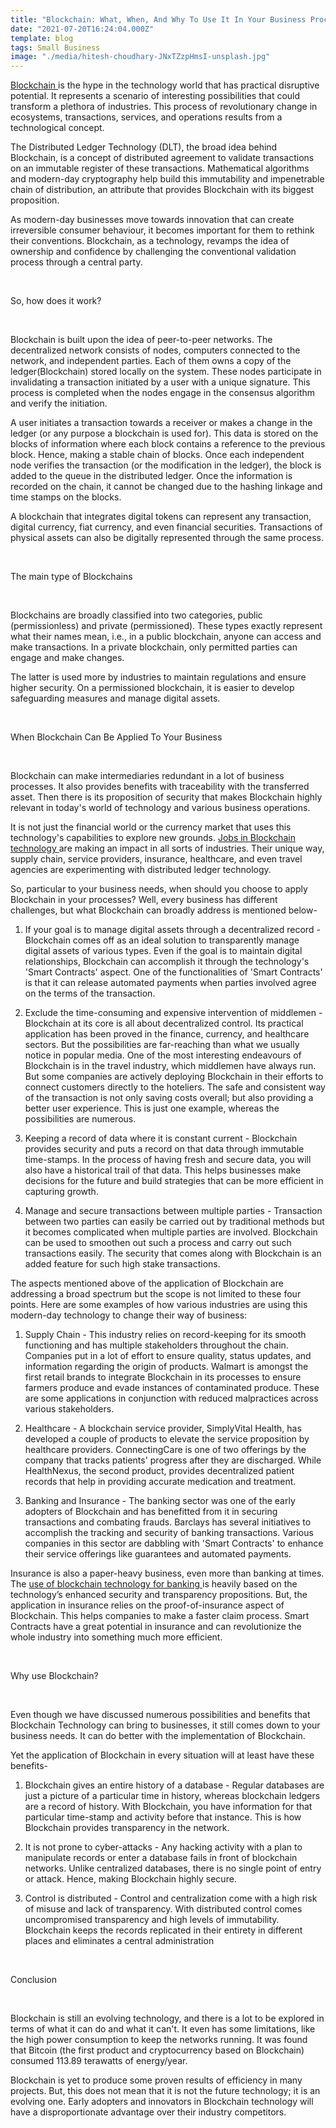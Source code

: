 ```yaml
---
title: "Blockchain: What, When, And Why To Use It In Your Business Process"
date: "2021-07-20T16:24:04.000Z"
template: blog
tags: Small Business
image: "./media/hitesh-choudhary-JNxTZzpHmsI-unsplash.jpg"
---
```


<a target="_blank" href="https://www.cobuildlab.com/blog/blockchain-world/">  Blockchain </a> is the hype in the technology world that has practical disruptive potential. It represents a scenario of interesting possibilities that could transform a plethora of industries. This process of revolutionary change in ecosystems, transactions, services, and operations results from a technological concept.

The Distributed Ledger Technology (DLT), the broad idea behind Blockchain, is a concept of distributed agreement to validate transactions on an immutable register of these transactions. Mathematical algorithms and modern-day cryptography help build this immutability and impenetrable chain of distribution, an attribute that provides Blockchain with its biggest proposition.

As modern-day businesses move towards innovation that can create irreversible consumer behaviour, it becomes important for them to rethink their conventions. Blockchain, as a technology, revamps the idea of ownership and confidence by challenging the conventional validation process through a central party.

<br>

<title-2>So, how does it work?</title-2>

<br>

Blockchain is built upon the idea of peer-to-peer networks. The decentralized network consists of nodes, computers connected to the network, and independent parties. Each of them owns a copy of the ledger(Blockchain) stored locally on the system. These nodes participate in invalidating a transaction initiated by a user with a unique signature. This process is completed when the nodes engage in the consensus algorithm and verify the initiation.

A user initiates a transaction towards a receiver or makes a change in the ledger (or any purpose a blockchain is used for). This data is stored on the blocks of information where each block contains a reference to the previous block. Hence, making a stable chain of blocks. Once each independent node verifies the transaction (or the modification in the ledger), the block is added to the queue in the distributed ledger. Once the information is recorded on the chain, it cannot be changed due to the hashing linkage and time stamps on the blocks.

A blockchain that integrates digital tokens can represent any transaction, digital currency, fiat currency, and even financial securities. Transactions of physical assets can also be digitally represented through the same process.

<br>

<title-2>The main type of Blockchains</title-2>

<br>

Blockchains are broadly classified into two categories, public (permissionless) and private (permissioned). These types exactly represent what their names mean, i.e., in a public blockchain, anyone can access and make transactions. In a private blockchain, only permitted parties can engage and make changes.

The latter is used more by industries to maintain regulations and ensure higher security. On a permissioned blockchain, it is easier to develop safeguarding measures and manage digital assets.

<br>

<title-2>When Blockchain Can Be Applied To Your Business</title-2>

<br>

Blockchain can make intermediaries redundant in a lot of business processes. It also provides benefits with traceability with the transferred asset. Then there is its proposition of security that makes Blockchain highly relevant in today's world of technology and various business operations.

It is not just the financial world or the currency market that uses this technology's capabilities to explore new grounds. <a target="_blank" href="https://blockchain.works-hub.com/blockchain-jobs"> Jobs in Blockchain technology </a> are making an impact in all sorts of industries. Their unique way, supply chain, service providers, insurance, healthcare, and even travel agencies are experimenting with distributed ledger technology.

So, particular to your business needs, when should you choose to apply Blockchain in your processes? Well, every business has different challenges, but what Blockchain can broadly address is mentioned below-

1. If your goal is to manage digital assets through a decentralized record - Blockchain comes off as an ideal solution to transparently manage digital assets of various types. Even if the goal is to maintain digital relationships, Blockchain can accomplish it through the technology's 'Smart Contracts' aspect. One of the functionalities of 'Smart Contracts' is that it can release automated payments when parties involved agree on the terms of the transaction.

2. Exclude the time-consuming and expensive intervention of middlemen - Blockchain at its core is all about decentralized control. Its practical application has been proved in the finance, currency, and healthcare sectors. But the possibilities are far-reaching than what we usually notice in popular media. One of the most interesting endeavours of Blockchain is in the travel industry, which middlemen have always run. But some companies are actively deploying Blockchain in their efforts to connect customers directly to the hoteliers. The safe and consistent way of the transaction is not only saving costs overall; but also providing a better user experience. This is just one example, whereas the possibilities are numerous.

3. Keeping a record of data where it is constant current - Blockchain provides security and puts a record on that data through immutable time-stamps. In the process of having fresh and secure data, you will also have a historical trail of that data. This helps businesses make decisions for the future and build strategies that can be more efficient in capturing growth.

4. Manage and secure transactions between multiple parties - Transaction between two parties can easily be carried out by traditional methods but it becomes complicated when multiple parties are involved. Blockchain can be used to smoothen out such a process and carry out such transactions easily. The security that comes along with Blockchain is an added feature for such high stake transactions.

The aspects mentioned above of the application of Blockchain are addressing a broad spectrum but the scope is not limited to these four points. Here are some examples of how various industries are using this modern-day technology to change their way of business:

1. Supply Chain - This industry relies on record-keeping for its smooth functioning and has multiple stakeholders throughout the chain. Companies put in a lot of effort to ensure quality, status updates, and information regarding the origin of products. Walmart is amongst the first retail brands to integrate Blockchain in its processes to ensure farmers produce and evade instances of contaminated produce. These are some applications in conjunction with reduced malpractices across various stakeholders.

2. Healthcare - A blockchain service provider, SimplyVital Health, has developed a couple of products to elevate the service proposition by healthcare providers. ConnectingCare is one of two offerings by the company that tracks patients' progress after they are discharged. While HealthNexus, the second product, provides decentralized patient records that help in providing accurate medication and treatment.

3. Banking and Insurance - The banking sector was one of the early adopters of Blockchain and has benefitted from it in securing transactions and combating frauds. Barclays has several initiatives to accomplish the tracking and security of banking transactions. Various companies in this sector are dabbling with 'Smart Contracts' to enhance their service offerings like guarantees and automated payments.

Insurance is also a paper-heavy business, even more than banking at times. The <a target="_blank" href="https://blockchain.works-hub.com/learn/Which-Major-Banks-Have-Adopted-or-Are-Adopting-the-Blockchain-">  use of blockchain technology for banking </a> is heavily based on the technology’s enhanced security and transparency propositions. But, the application in insurance relies on the proof-of-insurance aspect of Blockchain. This helps companies to make a faster claim process. Smart Contracts have a great potential in insurance and can revolutionize the whole industry into something much more efficient.

<br>

<title-2>Why use Blockchain?</title-2>

<br>

Even though we have discussed numerous possibilities and benefits that Blockchain Technology can bring to businesses, it still comes down to your business needs. It can do better with the implementation of Blockchain.

Yet the application of Blockchain in every situation will at least have these benefits-

1. Blockchain gives an entire history of a database - Regular databases are just a picture of a particular time in history, whereas blockchain ledgers are a record of history. With Blockchain, you have information for that particular time-stamp and activity before that instance. This is how Blockchain provides transparency in the network.

2. It is not prone to cyber-attacks - Any hacking activity with a plan to manipulate records or enter a database fails in front of blockchain networks. Unlike centralized databases, there is no single point of entry or attack. Hence, making Blockchain highly secure.

3. Control is distributed - Control and centralization come with a high risk of misuse and lack of transparency. With distributed control comes uncompromised transparency and high levels of immutability. Blockchain keeps the records replicated in their entirety in different places and eliminates a central administration

<br>

<title-3>Conclusion</title-3>

<br>

Blockchain is still an evolving technology, and there is a lot to be explored in terms of what it can do and what it can't. It even has some limitations, like the high power consumption to keep the networks running. It was found that Bitcoin (the first product and cryptocurrency based on Blockchain) consumed 113.89 terawatts of energy/year.

Blockchain is yet to produce some proven results of efficiency in many projects. But, this does not mean that it is not the future technology; it is an evolving one. Early adopters and innovators in Blockchain technology will have a disproportionate advantage over their industry competitors.


